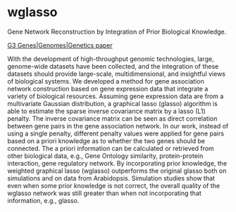 # wglasso
Gene Network Reconstruction by Integration of Prior Biological Knowledge.

[G3 Genes|Genomes|Genetics paper](http://www.g3journal.org/content/5/6/1075.abstract)

With the development of high-throughput genomic technologies, large, genome-wide datasets have been collected, and the integration of these datasets should provide large-scale, multidimensional, and insightful views of biological systems. We developed a method for gene association network construction based on gene expression data that integrate a variety of biological resources. Assuming gene expression data are from a multivariate Gaussian distribution, a graphical lasso (glasso) algorithm is able to estimate the sparse inverse covariance matrix by a lasso (L1) penalty. The inverse covariance matrix can be seen as direct correlation between gene pairs in the gene association network. In our work, instead of using a single penalty, different penalty values were applied for gene pairs based on a priori knowledge as to whether the two genes should be connected. The a priori information can be calculated or retrieved from other biological data, e.g., Gene Ontology similarity, protein-protein interaction, gene regulatory network. By incorporating prior knowledge, the weighted graphical lasso (wglasso) outperforms the original glasso both on simulations and on data from Arabidopsis. Simulation studies show that even when some prior knowledge is not correct, the overall quality of the wglasso network was still greater than when not incorporating that information, e.g., glasso.
